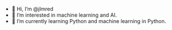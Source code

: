 - 👋 Hi, I’m @jlmred
- 👀 I’m interested in machine learning and AI.
- 🌱 I’m currently learning Python and machine learning in Python.


<!---
jlmred/jlmred is a ✨ special ✨ repository because its `README.md` (this file) appears on your GitHub profile.
You can click the Preview link to take a look at your changes.
--->
